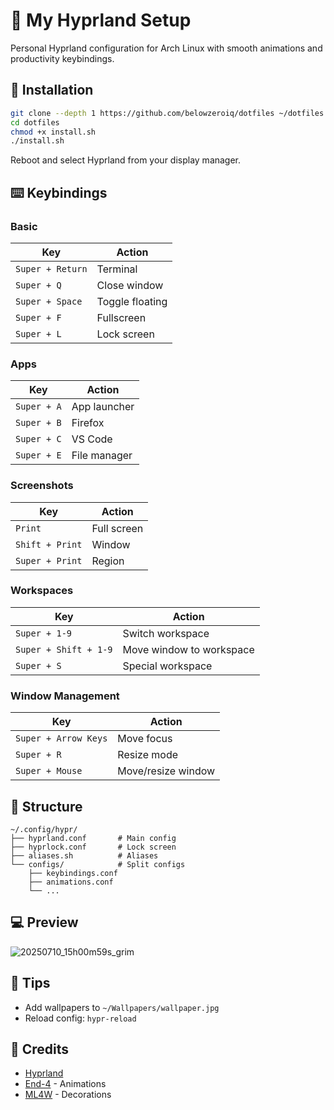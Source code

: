 # 🌟 My Hyprland Setup

Personal Hyprland configuration for Arch Linux with smooth animations and productivity keybindings.

## 🚀 Installation

```bash
git clone --depth 1 https://github.com/belowzeroiq/dotfiles ~/dotfiles
cd dotfiles
chmod +x install.sh
./install.sh
```

Reboot and select Hyprland from your display manager.

## ⌨️ Keybindings

### Basic
| Key | Action |
|---|---|
| `Super + Return` | Terminal |
| `Super + Q` | Close window |
| `Super + Space` | Toggle floating |
| `Super + F` | Fullscreen |
| `Super + L` | Lock screen |

### Apps
| Key | Action |
|---|---|
| `Super + A` | App launcher |
| `Super + B` | Firefox |
| `Super + C` | VS Code |
| `Super + E` | File manager |

### Screenshots
| Key | Action |
|---|---|
| `Print` | Full screen |
| `Shift + Print` | Window |
| `Super + Print` | Region |

### Workspaces
| Key | Action |
|---|---|
| `Super + 1-9` | Switch workspace |
| `Super + Shift + 1-9` | Move window to workspace |
| `Super + S` | Special workspace |

### Window Management
| Key | Action |
|---|---|
| `Super + Arrow Keys` | Move focus |
| `Super + R` | Resize mode |
| `Super + Mouse` | Move/resize window |

## 📁 Structure

```
~/.config/hypr/
├── hyprland.conf       # Main config
├── hyprlock.conf       # Lock screen
├── aliases.sh          # Aliases
└── configs/            # Split configs
    ├── keybindings.conf
    ├── animations.conf
    └── ...
```

## 💻 Preview

![20250710_15h00m59s_grim](https://github.com/user-attachments/assets/cf5c42d7-f263-4f7f-b00b-df5dd07bcc82)

## 🎯 Tips

- Add wallpapers to `~/Wallpapers/wallpaper.jpg`
- Reload config: `hypr-reload`

## 📝 Credits

- [Hyprland](https://hyprland.org/)
- [End-4](https://github.com/end-4/dots-hyprland) - Animations
- [ML4W](https://github.com/mylinuxforwork) - Decorations
